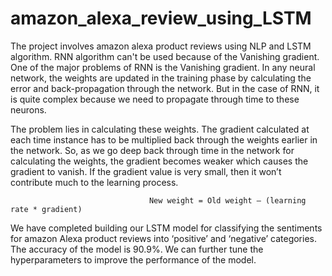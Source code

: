 # amazon_alexa_review_using_LSTM

The project involves amazon alexa product reviews using NLP and LSTM algorithm. RNN algorithm can't be used because of the Vanishing gradient.  
One of the major problems of RNN is the Vanishing gradient. In any neural network, the weights are updated in the training phase by calculating the error and back-propagation through the network. But in the case of RNN, it is quite complex because we need to propagate through time to these neurons.

The problem lies in calculating these weights. The gradient calculated at each time instance has to be multiplied back through the weights earlier in the network. So, as we go deep back through time in the network for calculating the weights, the gradient becomes weaker which causes the gradient to vanish. If the gradient value is very small, then it won’t contribute much to the learning process.

                                   New weight = Old weight – (learning rate * gradient)
                                   
We have completed building our LSTM model for classifying the sentiments for amazon Alexa product reviews into ‘positive’ and ‘negative’ categories. The accuracy of the model is 90.9%. We can further tune the hyperparameters to improve the performance of the model.                                   
                                   
                                   
